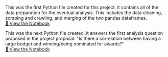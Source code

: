 This was the first Python file created for this project, it contains all of the data preparation for the eventual analysis. This includes the data cleaning, scraping and crawling, and merging of the two pandas dataframes.  
[📓 View the Notebook](juroe_project_proposal.ipynb)

This was the next Python file created, it answers the first analysis question proposed in the project proposal. "Is there a correlation between having a large budget and winning/being nominated for awards?"  
[📓 View the Notebook](juroe_project_check_in.ipynb)
